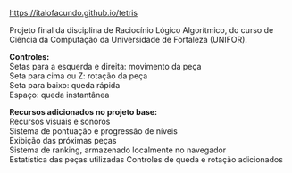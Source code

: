 https://italofacundo.github.io/tetris
  
Projeto final da disciplina de Raciocínio Lógico Algorítmico, do curso de Ciência da Computação da Universidade de Fortaleza (UNIFOR).  
  
**Controles:**  
Setas para a esquerda e direita: movimento da peça  
Seta para cima ou Z: rotação da peça  
Seta para baixo: queda rápida  
Espaço: queda instantânea  
  
**Recursos adicionados no projeto base:**  
Recursos visuais e sonoros  
Sistema de pontuação e progressão de níveis  
Exibição das próximas peças  
Sistema de ranking, armazenado localmente no navegador  
Estatística das peças utilizadas
Controles de queda e rotação adicionados
